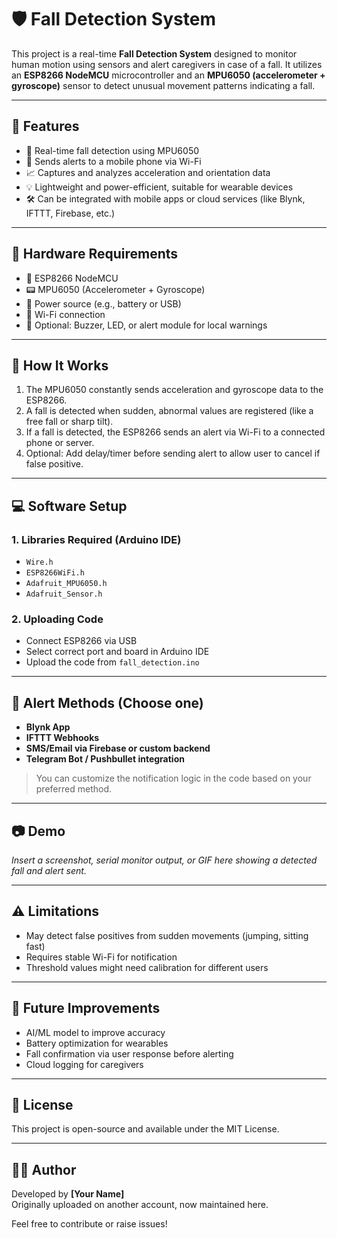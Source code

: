 # 🛡️ Fall Detection System

This project is a real-time **Fall Detection System** designed to monitor human motion using sensors and alert caregivers in case of a fall. It utilizes an **ESP8266 NodeMCU** microcontroller and an **MPU6050 (accelerometer + gyroscope)** sensor to detect unusual movement patterns indicating a fall.

---

## 📌 Features

- 📡 Real-time fall detection using MPU6050
- 🔔 Sends alerts to a mobile phone via Wi-Fi
- 📈 Captures and analyzes acceleration and orientation data
- 💡 Lightweight and power-efficient, suitable for wearable devices
- 🛠️ Can be integrated with mobile apps or cloud services (like Blynk, IFTTT, Firebase, etc.)

---

## 🧰 Hardware Requirements

- 🔌 ESP8266 NodeMCU
- 📟 MPU6050 (Accelerometer + Gyroscope)
- 🔋 Power source (e.g., battery or USB)
- 📱 Wi-Fi connection
- 🧪 Optional: Buzzer, LED, or alert module for local warnings

---

## 🔧 How It Works

1. The MPU6050 constantly sends acceleration and gyroscope data to the ESP8266.
2. A fall is detected when sudden, abnormal values are registered (like a free fall or sharp tilt).
3. If a fall is detected, the ESP8266 sends an alert via Wi-Fi to a connected phone or server.
4. Optional: Add delay/timer before sending alert to allow user to cancel if false positive.

---

## 💻 Software Setup

### 1. Libraries Required (Arduino IDE)

- `Wire.h`
- `ESP8266WiFi.h`
- `Adafruit_MPU6050.h`
- `Adafruit_Sensor.h`

### 2. Uploading Code

- Connect ESP8266 via USB
- Select correct port and board in Arduino IDE
- Upload the code from `fall_detection.ino`

---

## 📱 Alert Methods (Choose one)

- **Blynk App**
- **IFTTT Webhooks**
- **SMS/Email via Firebase or custom backend**
- **Telegram Bot / Pushbullet integration**

> You can customize the notification logic in the code based on your preferred method.

---

## 📷 Demo

*Insert a screenshot, serial monitor output, or GIF here showing a detected fall and alert sent.*

---

## ⚠️ Limitations

- May detect false positives from sudden movements (jumping, sitting fast)
- Requires stable Wi-Fi for notification
- Threshold values might need calibration for different users

---

## 🧪 Future Improvements

- AI/ML model to improve accuracy
- Battery optimization for wearables
- Fall confirmation via user response before alerting
- Cloud logging for caregivers

---

## 📜 License

This project is open-source and available under the MIT License.

---

## 🙋‍♂️ Author

Developed by **[Your Name]**  
Originally uploaded on another account, now maintained here.

Feel free to contribute or raise issues!

